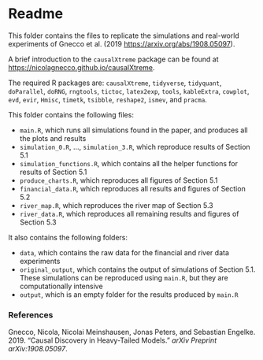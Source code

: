 Readme
================

This folder contains the files to replicate the simulations and real-world experiments of Gnecco et al. (2019 <https://arxiv.org/abs/1908.05097>).

A brief introduction to the `causalXtreme` package can be found at <https://nicolagnecco.github.io/causalXtreme>.

The required R packages are: `causalXtreme`, `tidyverse`, `tidyquant`, `doParallel`, `doRNG`, `rngtools`, `tictoc`, `latex2exp`, `tools`, `kableExtra`, `cowplot`, `evd`, `evir`, `Hmisc`, `timetk`, `tsibble`, `reshape2`, `ismev`, and `pracma`.

This folder contains the following files:

-   `main.R`, which runs all simulations found in the paper, and produces all the plots and results
-   `simulation_0.R`, ..., `simulation_3.R`, which reproduce results of Section 5.1
-   `simulation_functions.R`, which contains all the helper functions for results of Section 5.1
-   `produce_charts.R`, which reproduces all figures of Section 5.1
-   `financial_data.R`, which reproduces all results and figures of Section 5.2
-   `river_map.R`, which reproduces the river map of Section 5.3
-   `river_data.R`, which reproduces all remaining results and figures of Section 5.3

It also contains the following folders:

-   `data`, which contains the raw data for the financial and river data experiments
-   `original_output`, which contains the output of simulations of Section 5.1. These simulations can be reproduced using `main.R`, but they are computationally intensive
-   `output`, which is an empty folder for the results produced by `main.R`

### References

Gnecco, Nicola, Nicolai Meinshausen, Jonas Peters, and Sebastian Engelke. 2019. “Causal Discovery in Heavy-Tailed Models.” *arXiv Preprint arXiv:1908.05097*.
